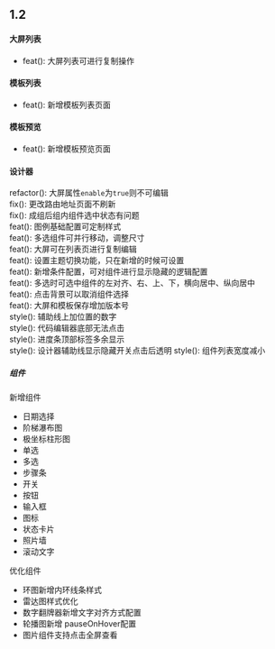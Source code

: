 
## 1.2  

#### 大屏列表  
- feat(): 大屏列表可进行复制操作  

#### 模板列表
- feat(): 新增模板列表页面  

#### 模板预览  
- feat(): 新增模板预览页面  

#### 设计器
refactor(): 大屏属性`enable`为`true`则不可编辑  
fix(): 更改路由地址页面不刷新  
fix(): 成组后组内组件选中状态有问题  
feat(): 图例基础配置可定制样式  
feat(): 多选组件可并行移动，调整尺寸  
feat(): 大屏可在列表页进行复制编辑  
feat(): 设置主题切换功能，只在新增的时候可设置  
feat(): 新增条件配置，可对组件进行显示隐藏的逻辑配置  
feat(): 多选时可选中组件的左对齐、右、上、下，横向居中、纵向居中  
feat(): 点击背景可以取消组件选择  
feat(): 大屏和模板保存增加版本号  
style(): 辅助线上加位置的数字  
style(): 代码编辑器底部无法点击  
style(): 进度条顶部标签多余显示    
style(): 设计器辅助线显示隐藏开关点击后透明
style(): 组件列表宽度减小

##### 组件

新增组件    
- 日期选择  
- 阶梯瀑布图  
- 极坐标柱形图    
- 单选  
- 多选  
- 步骤条  
- 开关  
- 按钮  
- 输入框  
- 图标  
- 状态卡片  
- 照片墙  
- 滚动文字   

优化组件  
- 环图新增内环线条样式  
- 雷达图样式优化  
- 数字翻牌器新增文字对齐方式配置    
- 轮播图新增 pauseOnHover配置     
- 图片组件支持点击全屏查看  